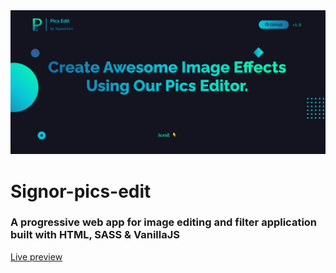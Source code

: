 <img src="https://github.com/Signor1/Signor-pics-edit/blob/d4f2c7c5b05ab3d3232c6b9f60f403cf0c9cf05e/Signor-PicsEdit.png">


<h1>Signor-pics-edit</h1>
<h3>A progressive web app for image editing and filter application built with HTML, SASS &amp; VanillaJS </h3>
<a href="https://picsedit.netlify.app/">Live preview</a>
